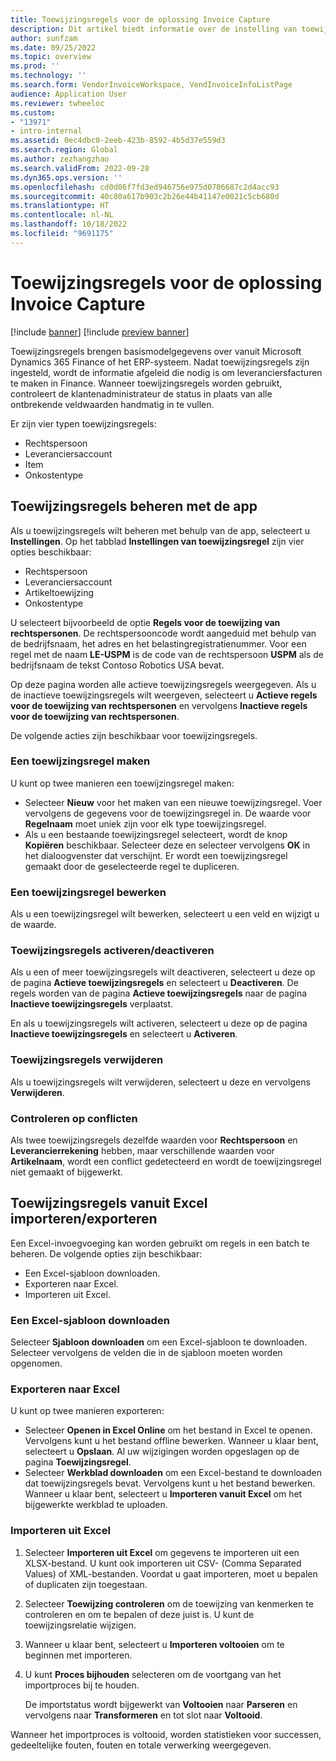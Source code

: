 ```yaml
---
title: Toewijzingsregels voor de oplossing Invoice Capture
description: Dit artikel biedt informatie over de instelling van toewijzingsregels in de oplossing Invoice Capture.
author: sunfzam
ms.date: 09/25/2022
ms.topic: overview
ms.prod: ''
ms.technology: ''
ms.search.form: VendorInvoiceWorkspace, VendInvoiceInfoListPage
audience: Application User
ms.reviewer: twheeloc
ms.custom:
- "13971"
- intro-internal
ms.assetid: 0ec4dbc0-2eeb-423b-8592-4b5d37e559d3
ms.search.region: Global
ms.author: zezhangzhao
ms.search.validFrom: 2022-09-28
ms.dyn365.ops.version: ''
ms.openlocfilehash: cd0d06f7fd3ed946756e975d0706687c2d4acc93
ms.sourcegitcommit: 40c80a617b903c2b26e44b41147e0021c5cb680d
ms.translationtype: HT
ms.contentlocale: nl-NL
ms.lasthandoff: 10/18/2022
ms.locfileid: "9691175"
---
```

# <a name="invoice-capture-solution-mapping-rules"></a>Toewijzingsregels voor de oplossing Invoice Capture

[!include [banner](../includes/banner.md)]
[!include [preview banner](../includes/preview-banner.md)]

Toewijzingsregels brengen basismodelgegevens over vanuit Microsoft Dynamics 365 Finance of het ERP-systeem. Nadat toewijzingsregels zijn ingesteld, wordt de informatie afgeleid die nodig is om leveranciersfacturen te maken in Finance. Wanneer toewijzingsregels worden gebruikt, controleert de klantenadministrateur de status in plaats van alle ontbrekende veldwaarden handmatig in te vullen.

Er zijn vier typen toewijzingsregels:

- Rechtspersoon
- Leveranciersaccount
- Item
- Onkostentype

## <a name="manage-mapping-rules-by-using-the-app"></a>Toewijzingsregels beheren met de app

Als u toewijzingsregels wilt beheren met behulp van de app, selecteert u **Instellingen**. Op het tabblad **Instellingen van toewijzingsregel** zijn vier opties beschikbaar:

- Rechtspersoon 
- Leveranciersaccount 
- Artikeltoewijzing 
- Onkostentype

U selecteert bijvoorbeeld de optie **Regels voor de toewijzing van rechtspersonen**. De rechtspersooncode wordt aangeduid met behulp van de bedrijfsnaam, het adres en het belastingregistratienummer. Voor een regel met de naam **LE-USPM** is de code van de rechtspersoon **USPM** als de bedrijfsnaam de tekst Contoso Robotics USA bevat.

Op deze pagina worden alle actieve toewijzingsregels weergegeven. Als u de inactieve toewijzingsregels wilt weergeven, selecteert u **Actieve regels voor de toewijzing van rechtspersonen** en vervolgens **Inactieve regels voor de toewijzing van rechtspersonen**.

De volgende acties zijn beschikbaar voor toewijzingsregels.

### <a name="create-a-mapping-rule"></a>Een toewijzingsregel maken

U kunt op twee manieren een toewijzingsregel maken:

- Selecteer **Nieuw** voor het maken van een nieuwe toewijzingsregel. Voer vervolgens de gegevens voor de toewijzingsregel in. De waarde voor **Regelnaam** moet uniek zijn voor elk type toewijzingsregel.
- Als u een bestaande toewijzingsregel selecteert, wordt de knop **Kopiëren** beschikbaar. Selecteer deze en selecteer vervolgens **OK** in het dialoogvenster dat verschijnt. Er wordt een toewijzingsregel gemaakt door de geselecteerde regel te dupliceren.

### <a name="edit-a-mapping-rule"></a>Een toewijzingsregel bewerken

Als u een toewijzingsregel wilt bewerken, selecteert u een veld en wijzigt u de waarde.

### <a name="activatedeactivate-mapping-rules"></a>Toewijzingsregels activeren/deactiveren

Als u een of meer toewijzingsregels wilt deactiveren, selecteert u deze op de pagina **Actieve toewijzingsregels** en selecteert u **Deactiveren**. De regels worden van de pagina **Actieve toewijzingsregels** naar de pagina **Inactieve toewijzingsregels** verplaatst.

En als u toewijzingsregels wilt activeren, selecteert u deze op de pagina **Inactieve toewijzingsregels** en selecteert u **Activeren**.

### <a name="remove-mapping-rules"></a>Toewijzingsregels verwijderen

Als u toewijzingsregels wilt verwijderen, selecteert u deze en vervolgens **Verwijderen**.

### <a name="check-for-conflicts"></a>Controleren op conflicten

Als twee toewijzingsregels dezelfde waarden voor **Rechtspersoon** en **Leverancierrekening** hebben, maar verschillende waarden voor **Artikelnaam**, wordt een conflict gedetecteerd en wordt de toewijzingsregel niet gemaakt of bijgewerkt.

## <a name="importexport-mapping-rules-from-excel"></a>Toewijzingsregels vanuit Excel importeren/exporteren

Een Excel-invoegvoeging kan worden gebruikt om regels in een batch te beheren. De volgende opties zijn beschikbaar:

- Een Excel-sjabloon downloaden.
- Exporteren naar Excel.
- Importeren uit Excel.

### <a name="download-an-excel-template"></a>Een Excel-sjabloon downloaden

Selecteer **Sjabloon downloaden** om een Excel-sjabloon te downloaden. Selecteer vervolgens de velden die in de sjabloon moeten worden opgenomen.

### <a name="export-to-excel"></a>Exporteren naar Excel

U kunt op twee manieren exporteren:

- Selecteer **Openen in Excel Online** om het bestand in Excel te openen. Vervolgens kunt u het bestand offline bewerken. Wanneer u klaar bent, selecteert u **Opslaan**. Al uw wijzigingen worden opgeslagen op de pagina **Toewijzingsregel**.
- Selecteer **Werkblad downloaden** om een Excel-bestand te downloaden dat toewijzingsregels bevat. Vervolgens kunt u het bestand bewerken. Wanneer u klaar bent, selecteert u **Importeren vanuit Excel** om het bijgewerkte werkblad te uploaden.

### <a name="import-from-excel"></a>Importeren uit Excel

1. Selecteer **Importeren uit Excel** om gegevens te importeren uit een XLSX-bestand. U kunt ook importeren uit CSV- (Comma Separated Values) of XML-bestanden. Voordat u gaat importeren, moet u bepalen of duplicaten zijn toegestaan.
2. Selecteer **Toewijzing controleren** om de toewijzing van kenmerken te controleren en om te bepalen of deze juist is. U kunt de toewijzingsrelatie wijzigen.
3. Wanneer u klaar bent, selecteert u **Importeren voltooien** om te beginnen met importeren.
4. U kunt **Proces bijhouden** selecteren om de voortgang van het importproces bij te houden.

    De importstatus wordt bijgewerkt van **Voltooien** naar **Parseren** en vervolgens naar **Transformeren** en tot slot naar **Voltooid**.

Wanneer het importproces is voltooid, worden statistieken voor successen, gedeeltelijke fouten, fouten en totale verwerking weergegeven.
